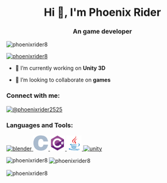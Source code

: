 <h1 align="center">Hi 👋, I'm Phoenix Rider</h1>
<h3 align="center">An game developer</h3>

<p align="left"> <img src="https://komarev.com/ghpvc/?username=phoenixrider8&label=Profile%20views&color=0e75b6&style=flat" alt="phoenixrider8" /> </p>

<p align="left"> <a href="https://github.com/ryo-ma/github-profile-trophy"><img src="https://github-profile-trophy.vercel.app/?username=phoenixrider8" alt="phoenixrider8" /></a> </p>

- 🔭 I’m currently working on **Unity 3D**

- 👯 I’m looking to collaborate on **games**

<h3 align="left">Connect with me:</h3>
<p align="left">
<a href="https://www.youtube.com/c/@phoenixrider2525" target="blank"><img align="center" src="https://raw.githubusercontent.com/rahuldkjain/github-profile-readme-generator/master/src/images/icons/Social/youtube.svg" alt="@phoenixrider2525" height="30" width="40" /></a>
</p>

<h3 align="left">Languages and Tools:</h3>
<p align="left"> <a href="https://www.blender.org/" target="_blank" rel="noreferrer"> <img src="https://download.blender.org/branding/community/blender_community_badge_white.svg" alt="blender" width="40" height="40"/> </a> <a href="https://www.cprogramming.com/" target="_blank" rel="noreferrer"> <img src="https://raw.githubusercontent.com/devicons/devicon/master/icons/c/c-original.svg" alt="c" width="40" height="40"/> </a> <a href="https://www.w3schools.com/cs/" target="_blank" rel="noreferrer"> <img src="https://raw.githubusercontent.com/devicons/devicon/master/icons/csharp/csharp-original.svg" alt="csharp" width="40" height="40"/> </a> <a href="https://www.java.com" target="_blank" rel="noreferrer"> <img src="https://raw.githubusercontent.com/devicons/devicon/master/icons/java/java-original.svg" alt="java" width="40" height="40"/> </a> <a href="https://unity.com/" target="_blank" rel="noreferrer"> <img src="https://www.vectorlogo.zone/logos/unity3d/unity3d-icon.svg" alt="unity" width="40" height="40"/> </a> </p>

<p><img align="left" src="https://github-readme-stats.vercel.app/api/top-langs?username=phoenixrider8&show_icons=true&locale=en&layout=compact" alt="phoenixrider8" /></p>

<p>&nbsp;<img align="center" src="https://github-readme-stats.vercel.app/api?username=phoenixrider8&show_icons=true&locale=en" alt="phoenixrider8" /></p>

<p><img align="center" src="https://github-readme-streak-stats.herokuapp.com/?user=phoenixrider8&" alt="phoenixrider8" /></p>

